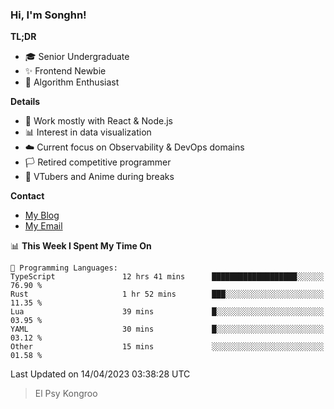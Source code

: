 ### Hi, I'm Songhn!

**TL;DR**

- 🎓 Senior Undergraduate
- ✨ Frontend Newbie
- 🎈 Algorithm Enthusiast

**Details**

- 🎯 Work mostly with React & Node.js
- 📊 Interest in data visualization
- ☁️ Current focus on Observability & DevOps domains
- 🏳️ Retired competitive programmer
- 🍵 VTubers and Anime during breaks

**Contact**
- [My Blog](https://blog.songhn.com)
- [My Email](mailto:nana7mi@duck.com)

<!--START_SECTION:waka-->
📊 **This Week I Spent My Time On** 

```text
💬 Programming Languages: 
TypeScript               12 hrs 41 mins      ███████████████████░░░░░░   76.90 % 
Rust                     1 hr 52 mins        ███░░░░░░░░░░░░░░░░░░░░░░   11.35 % 
Lua                      39 mins             █░░░░░░░░░░░░░░░░░░░░░░░░   03.95 % 
YAML                     30 mins             █░░░░░░░░░░░░░░░░░░░░░░░░   03.12 % 
Other                    15 mins             ░░░░░░░░░░░░░░░░░░░░░░░░░   01.58 % 
```


 Last Updated on 14/04/2023 03:38:28 UTC
<!--END_SECTION:waka-->

> El Psy Kongroo
